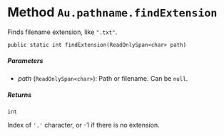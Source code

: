 # Method `Au.pathname.findExtension`

Finds filename extension, like `".txt"`.

```
public static int findExtension(ReadOnlySpan<char> path)
```

##### Parameters

- *path*  (`ReadOnlySpan<char>`):
    Path or filename. Can be `null`.

##### Returns

`int`

Index of `'.'` character, or -1 if there is no extension.